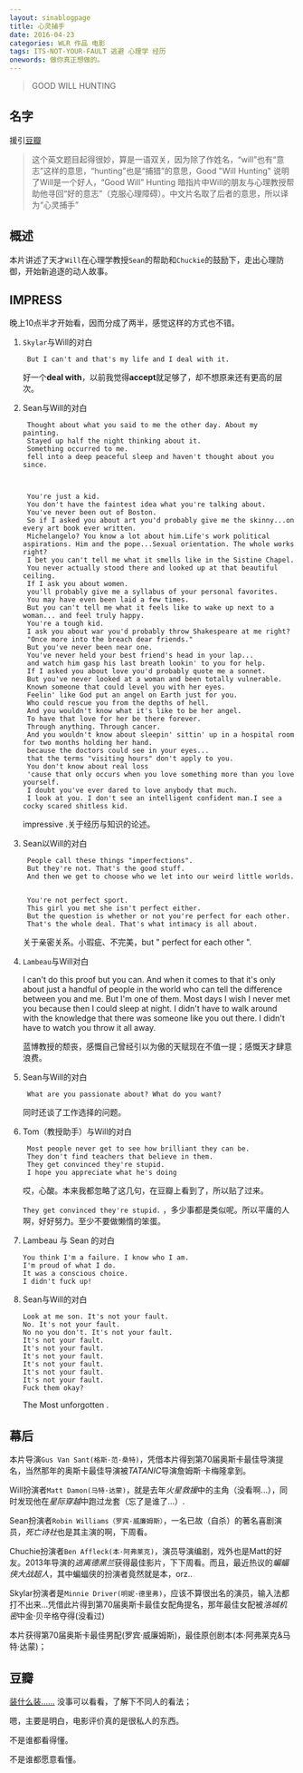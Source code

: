 ```yaml
---
layout: sinablogpage
title: 心灵捕手
date: 2016-04-23
categories: WLR 作品 电影
tags: ITS-NOT-YOUR-FAULT 逃避 心理学 经历
onewords: 做你真正想做的。
---
```

> GOOD WILL HUNTING


## 名字

援引[豆瓣](https://movie.douban.com/subject/1292656/questions/8598/?from=subject)

> 这个英文题目起得很妙，算是一语双关，因为除了作姓名，“will”也有“意志”这样的意思，“hunting”也是“捕猎”的意思，Good "Will Hunting" 说明了Will是一个好人，“Good Will” Hunting 暗指片中Will的朋友与心理教授帮助他寻回“好的意志”（克服心理障碍）。中文片名取了后者的意思，所以译为“心灵捕手”



## 概述

本片讲述了天才`Will`在心理学教授`Sean`的帮助和`Chuckie`的鼓励下，走出心理防御，开始新追逐的动人故事。

## IMPRESS

晚上10点半才开始看，因而分成了两半，感觉这样的方式也不错。

1. `Skylar`与Will的对白

        But I can't and that's my life and I deal with it. 


    好一个**deal with**，以前我觉得**accept**就足够了，却不想原来还有更高的层次。

2. Sean与Will的对白

    
        Thought about what you said to me the other day. About my painting.
        Stayed up half the night thinking about it.
        Something occurred to me.
        fell into a deep peaceful sleep and haven't thought about you since.


    
        You're just a kid.
        You don't have the faintest idea what you're talking about.
        You've never been out of Boston.
        So if I asked you about art you'd probably give me the skinny...on every art book ever written.
        Michelangelo? You know a lot about him.Life's work political aspirations. Him and the pope...Sexual orientation. The whole works right?
        I bet you can't tell me what it smells like in the Sistine Chapel.
        You never actually stood there and looked up at that beautiful ceiling.
        If I ask you about women.
        you'll probably give me a syllabus of your personal favorites.
        You may have even been laid a few times.
        But you can't tell me what it feels like to wake up next to a woman... and feel truly happy.
        You're a tough kid.
        I ask you about war you'd probably throw Shakespeare at me right?
        "Once more into the breach dear friends."
        But you've never been near one.
        You've never held your best friend's head in your lap...
        and watch him gasp his last breath lookin' to you for help.
        If I asked you about love you'd probably quote me a sonnet.
        But you've never looked at a woman and been totally vulnerable.
        Known someone that could level you with her eyes.
        Feelin' like God put an angel on Earth just for you.
        Who could rescue you from the depths of hell.
        And you wouldn't know what it's like to be her angel.
        To have that love for her be there forever.
        Through anything. Through cancer.
        And you wouldn't know about sleepin' sittin' up in a hospital room for two months holding her hand.
        because the doctors could see in your eyes...
        that the terms "visiting hours" don't apply to you.
        You don't know about real loss
        'cause that only occurs when you love something more than you love yourself.
        I doubt you've ever dared to love anybody that much.
        I look at you. I don't see an intelligent confident man.I see a cocky scared shitless kid.

    impressive .关于经历与知识的论述。
    

3. Sean以Will的对白


        People call these things "imperfections".
        But they're not. That's the good stuff.
        And then we get to choose who we let into our weird little worlds.
    

        You're not perfect sport.
        This girl you met she isn't perfect either.
        But the question is whether or not you're perfect for each other.
        That's the whole deal. That's what intimacy is all about.
    
    关于亲密关系。小瑕疵、不完美，but " perfect for each other ".

4. `Lambeau`与Will对白

    I can't do this proof
    but you can. And when it comes to that
    it's only about just a handful of people in the world who can tell the difference between you and me.
    But I'm one of them.
    Most days I wish I never met you
    because then I could sleep at night.
    I didn't have to walk around with the knowledge that there was someone like you out there.
    I didn't have to watch you throw it all away.

    蓝博教授的颓丧，感慨自己曾经引以为傲的天赋现在不值一提；感慨天才肆意浪费。

5. Sean与Will的对白
   
        What are you passionate about? What do you want?

    同时还谈了工作选择的问题。

6. Tom（教授助手）与Will的对白

        Most people never get to see how brilliant they can be.
        They don't find teachers that believe in them.
        They get convinced they're stupid.
        I hope you appreciate what he's doing

    哎，心酸。本来我都忽略了这几句，在豆瓣上看到了，所以贴了过来。

    `They get convinced they're stupid.` ，多少事都是类似呢。所以平庸的人啊，好好努力。至少不要做懒惰的笨蛋。

6.  Lambeau 与 Sean 的对白

        You think I'm a failure. I know who I am.
        I'm proud of what I do.
        It was a conscious choice.
        I didn't fuck up!


7.  Sean与Will的对白


        Look at me son. It's not your fault.
        No. It's not your fault.
        No no you don't. It's not your fault.
        It's not your fault.
        It's not your fault.
        It's not your fault.
        It's not your fault.
        It's not your fault.
        It's not your fault.
        Fuck them okay?

    The Most unforgotten . 

## 幕后

本片导演`Gus Van Sant(格斯·范·桑特)`，凭借本片得到第70届奥斯卡最佳导演提名，当然那年的奥斯卡最佳导演被*TATANIC*导演詹姆斯·卡梅隆拿到。

Will扮演者`Matt Damon(马特·达蒙)`，就是去年*火星救援*中的主角（没看啊...），同时发现他在*星际穿越*中跑过龙套（忘了是谁了...）.

Sean扮演者`Robin Williams（罗宾·威廉姆斯）`，一名已故（自杀）的著名喜剧演员，*死亡诗社*也是其主演的啊，下周看。

Chuchie扮演者`Ben Affleck(本·阿弗莱克)`，演员导演编剧，戏外也是Matt的好友。2013年导演的*逃离德黑兰*获得最佳影片，下下周看。而且，最近热议的*蝙蝠侠大战超人*，其中蝙蝠侠的扮演者竟然就是本，orz..

Skylar扮演者是`Minnie Driver(明妮·德里弗)`，应该不算很出名的演员，输入法都打不出来...凭借此片得到第70届奥斯卡最佳女配角提名，那年最佳女配被*洛城机密*中金·贝辛格夺得(没看过)

本片获得第70届奥斯卡最佳男配(罗宾·威廉姆斯)，最佳原创剧本(本·阿弗莱克&马特·达蒙)；

## 豆瓣

[装什么装……](https://movie.douban.com/review/1106166/) 没事可以看看，了解下不同人的看法；

嗯，主要是明白，电影评价真的是很私人的东西。

不是谁都看得懂。

不是谁都愿意看懂。